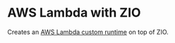 # AWS Lambda with ZIO

Creates an [AWS Lambda custom runtime](https://docs.aws.amazon.com/lambda/latest/dg/runtimes-custom.html) on top of ZIO.
